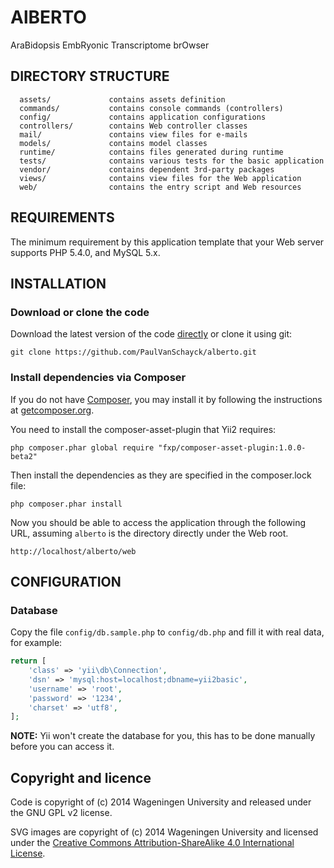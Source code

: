 AlBERTO
=======

AraBidopsis EmbRyonic Transcriptome brOwser 

DIRECTORY STRUCTURE
-------------------

      assets/             contains assets definition
      commands/           contains console commands (controllers)
      config/             contains application configurations
      controllers/        contains Web controller classes
      mail/               contains view files for e-mails
      models/             contains model classes
      runtime/            contains files generated during runtime
      tests/              contains various tests for the basic application
      vendor/             contains dependent 3rd-party packages
      views/              contains view files for the Web application
      web/                contains the entry script and Web resources



REQUIREMENTS
------------

The minimum requirement by this application template that your Web server supports PHP 5.4.0, and MySQL 5.x.


INSTALLATION
------------

### Download or clone the code

Download the latest version of the code [directly](https://github.com/PaulVanSchayck/alberto/archive/master.zip) or clone
it using git:

~~~
git clone https://github.com/PaulVanSchayck/alberto.git
~~~

### Install dependencies via Composer

If you do not have [Composer](http://getcomposer.org/), you may install it by following the instructions
at [getcomposer.org](http://getcomposer.org/doc/00-intro.md#installation-nix).

You need to install the composer-asset-plugin that Yii2 requires:

~~~
php composer.phar global require "fxp/composer-asset-plugin:1.0.0-beta2"
~~~

Then install the dependencies as they are specified in the composer.lock file:

~~~
php composer.phar install
~~~

Now you should be able to access the application through the following URL, assuming `alberto` is the directory
directly under the Web root.

~~~
http://localhost/alberto/web
~~~

CONFIGURATION
-------------

### Database

Copy the file `config/db.sample.php` to `config/db.php` and fill it with real data, for example:

```php
return [
    'class' => 'yii\db\Connection',
    'dsn' => 'mysql:host=localhost;dbname=yii2basic',
    'username' => 'root',
    'password' => '1234',
    'charset' => 'utf8',
];
```

**NOTE:** Yii won't create the database for you, this has to be done manually before you can access it.

Copyright and licence
---------------------

Code is copyright of (c) 2014 Wageningen University and released under the GNU GPL v2 license.

SVG images are copyright of (c) 2014 Wageningen University and licensed under the [Creative Commons 
Attribution-ShareAlike 4.0 International License](http://creativecommons.org/licenses/by-sa/4.0/).